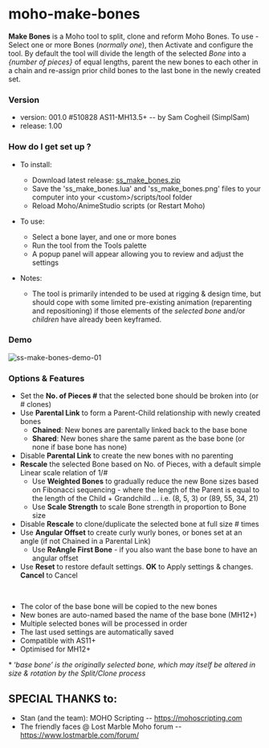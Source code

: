 # moho-make-bones
**Make Bones** is a Moho tool to split, clone and reform Moho Bones. To use - Select one or more Bones (_normally one_), then Activate and configure the tool. By default the tool will divide the length of the selected _Bone_ into a _{number of pieces}_ of equal lengths, parent the new bones to each other in a chain and re-assign prior child bones to the last bone in the newly created set.

### Version ###

*	version: 001.0 #510828 AS11-MH13.5+      -- by Sam Cogheil (SimplSam)
*	release: 1.00

### How do I get set up ? ###

* To install:

  - Download latest release: [ss_make_bones.zip](https://github.com/SimplSam/moho-make-bones/releases/latest/download/ss_make_bones.zip)
  - Save the 'ss_make_bones.lua' and 'ss_make_bones.png' files to your computer into your &lt;custom&gt;/scripts/tool folder
  - Reload Moho/AnimeStudio scripts (or Restart Moho)

* To use:

  - Select a bone layer, and one or more bones
  - Run the tool from the Tools palette
  - A popup panel will appear allowing you to review and adjust the settings

* Notes:
    - The tool is primarily intended to be used at rigging & design time, but should cope with some limited pre-existing animation (reparenting and repositioning) if those elements of the _selected bone_ and/or _children_ have already been keyframed.

### Demo ###
![ss-make-bones-demo-01](https://i.ibb.co/Jshgbkx/ss-make-bones-demo-01-x1200.gif)

### Options & Features ###

* Set the **No. of Pieces #** that the selected bone should be broken into (or # clones)
* Use **Parental Link** to form a Parent-Child relationship with newly created bones
    * **Chained**: New bones are parentally linked back to the base bone
    * **Shared**: New bones share the same parent as the base bone (or none if base bone has none)
* Disable **Parental Link** to create the new bones with no parenting
* **Rescale** the selected Bone based on No. of Pieces, with a default simple Linear scale relation of 1/#
    * Use **Weighted Bones** to gradually reduce the new Bone sizes based on Fibonacci sequencing - where the length of the Parent is equal to the length of the Child + Grandchild … i.e. (8, 5, 3) or (89, 55, 34, 21)
    * Use **Scale Strength** to scale Bone strength in proportion to Bone size
* Disable **Rescale** to clone/duplicate the selected bone at full size # times
* Use **Angular Offset** to create curly wurly bones, or bones set at an angle (if not Chained in a Parental Link)
    * Use **ReAngle First Bone** - if you also want the base bone to have an angular offset
* Use **Reset** to restore default settings. **OK** to Apply settings & changes. **Cancel** to Cancel

&nbsp;
* The color of the base bone will be copied to the new bones
* New bones are auto-named based the name of the base bone (MH12+)
* Multiple selected bones will be processed in order
* The last used settings are automatically saved
* Compatible with AS11+
* Optimised for MH12+

\* ‘_base bone’ is the originally selected bone, which may itself be altered in size & rotation by the Split/Clone process_
&nbsp;

## SPECIAL THANKS to: ##

*	Stan (and the team): MOHO Scripting -- https://mohoscripting.com
*	The friendly faces @ Lost Marble Moho forum -- https://www.lostmarble.com/forum/